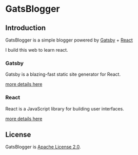 # GatsBlogger

## Introduction

GatsBlogger is a simple blogger powered by [Gatsby](https://github.com/gatsbyjs/gatsby) + [React](https://github.com/facebook/react)

I build this web to learn react.

### Gatsby

Gatsby is a blazing-fast static site generator for React.

[more details here](https://github.com/gatsbyjs/gatsby)

### React

React is a JavaScript library for building user interfaces.

[more details here](https://github.com/facebook/react)

## License

GatsBlogger is [Apache License 2.0](https://github.com/Kunduin/GatsBlogger/blob/master/LICENSE).

